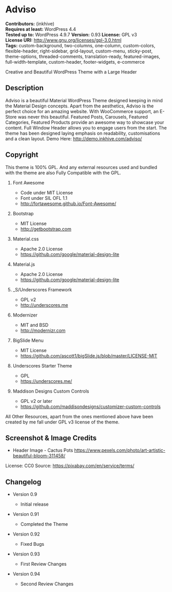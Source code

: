# Adviso

**Contributors:** (inkhive)  
**Requires at least:** WordPress 4.4  
**Tested up to:** WordPress 4.9.7
**Version:** 0.93
**License:** GPL v3  
**License URI:** http://www.gnu.org/licenses/gpl-3.0.html  
**Tags:** custom-background, two-columns, one-column, custom-colors, flexible-header, right-sidebar, grid-layout, custom-menu, sticky-post, theme-options, threaded-comments, translation-ready, featured-images, full-width-template, custom-header, footer-widgets, e-commerce

Creative and Beautiful WordPress Theme with a Large Header

## Description

Adviso is a beautiful Material WordPress Theme designed keeping in mind the Material Design concepts. Apart from the aesthetics, Adviso is the perfect choice for an amazing website. With WooCommerce support, an E-Store was never this beautiful. Featured Posts, Carousels, Featured Categories, Featured Products provide an awesome way to showcase your content. Full Window Header allows you to engage users from the start. The theme has been designed laying emphasis on readability, customisations and a clean layout.
Demo Here: http://demo.inkhive.com/adviso/


## Copyright


This theme is 100% GPL. And any external resources used and bundled with the theme are also Fully Compatible with the GPL.

1. Font Awesome
	- Code under MIT License
	- Font under SIL OFL 1.1
	- http://fortawesome.github.io/Font-Awesome/
	
2. Bootstrap
	- MIT License
	- http://getbootstrap.com
	
3. Material.css
	- Apache 2.0 License
	- https://github.com/google/material-design-lite
	
4. Material.js
	- Apache 2.0 License
	- https://github.com/google/material-design-lite

5. _S/Underscores Framework
	- GPL v2
	- http://underscores.me

6. Modernizer 			
	- MIT and BSD
	- http://modernizr.com
	
7. BigSlide Menu
    - MIT License
    - https://github.com/ascott1/bigSlide.js/blob/master/LICENSE-MIT	
    
8. Underscores Starter Theme
	- GPL
	- https://underscores.me/
	
9. Maddison Designs Custom Controls
	- GPL v2 or later
	- https://github.com/maddisondesigns/customizer-custom-controls
     
	
All Other Resources, apart from the ones mentioned above have been created by me fall under GPL v3 license of the theme.	

## Screenshot & Image Credits

* Header Image - Cactus Pots
https://www.pexels.com/photo/art-artistic-beautiful-bloom-311458/

License: CC0
Source: https://pixabay.com/en/service/terms/	

## Changelog

- Version 0.9

  * Initial release
  
- Version 0.91

  * Completed the Theme
  
- Version 0.92

  * Fixed Bugs
  
- Version 0.93

  * First Review Changes
  
- Version 0.94

  * Second Review Changes